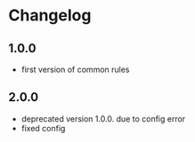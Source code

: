 # Changelog

## 1.0.0

- first version of common rules

## 2.0.0

- deprecated version 1.0.0. due to config error
- fixed config